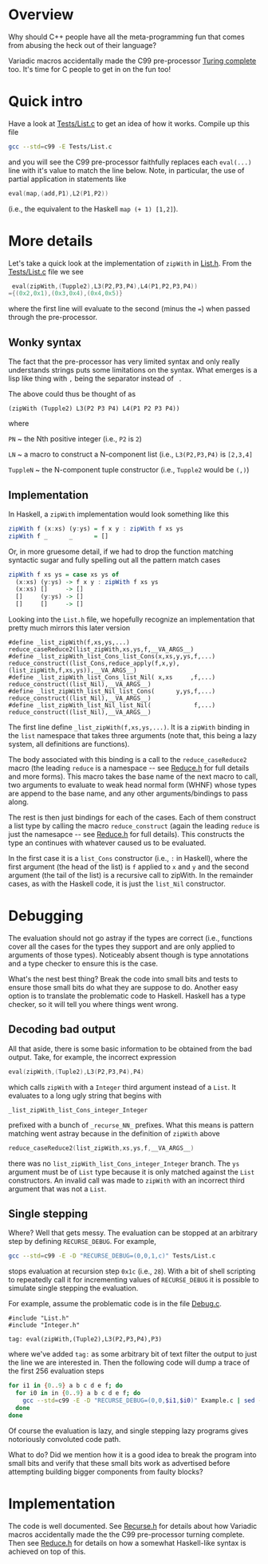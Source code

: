 # Overview

Why should C++ people have all the meta-programming fun that comes
from abusing the heck out of their language?

Variadic macros accidentally made the C99 pre-processor [Turing
complete](https://en.wikipedia.org/wiki/Turing_completeness) too.
It's time for C people to get in on the fun too!


# Quick intro

Have a look at [Tests/List.c](Tests/List.c) to get an idea of how it
works.  Compile up this file

```sh
gcc --std=c99 -E Tests/List.c
```

and you will see the C99 pre-processor faithfully replaces each
`eval(...)` line with it's value to match the line below.  Note,
in particular, the use of partial application in statements like

```C
eval(map,(add,P1),L2(P1,P2))
```

(i.e., the equivalent to the Haskell `map (+ 1) [1,2]`).


# More details

Let's take a quick look at the implementation of `zipWith` in
[List.h](List.h).  From the [Tests/List.c](Tests/List.c) file we see

```C
 eval(zipWith,(Tupple2),L3(P2,P3,P4),L4(P1,P2,P3,P4))
={(0x2,0x1),(0x3,0x4),(0x4,0x5)}
```
where the first line will evaluate to the second (minus the `=`)
when passed through the pre-processor.

## Wonky syntax

The fact that the pre-processor has very limited syntax and only
really understands strings puts some limitations on the syntax.  What
emerges is a lisp like thing with `,` being the separator instead of
` `.

The above could thus be thought of as

```
(zipWith (Tupple2) L3(P2 P3 P4) L4(P1 P2 P3 P4))
```

where

`PN`
  ~ the Nth positive integer (i.e., `P2` is `2`)

`LN`
  ~ a macro to construct a N-component list (i.e., `L3(P2,P3,P4)` is `[2,3,4]`

`TuppleN`
  ~ the N-component tuple constructor (i.e., `Tupple2` would be `(,)`)

## Implementation

In Haskell, a `zipWith` implementation would look something like this

```haskell
zipWith f (x:xs) (y:ys) = f x y : zipWith f xs ys
zipWith f _      _      = []
```

Or, in more gruesome detail, if we had to drop the function matching
syntactic sugar and fully spelling out all the pattern match cases

```haskell
zipWith f xs ys = case xs ys of
  (x:xs) (y:ys) -> f x y : zipWith f xs ys
  (x:xs) []     -> []
  []     (y:ys) -> []
  []     []     -> []

```

Looking into the `List.h` file, we hopefully recognize an implementation
that pretty much mirrors this later version

```
#define _list_zipWith(f,xs,ys,...)                         reduce_caseReduce2(list_zipWith,xs,ys,f,__VA_ARGS__)
#define _list_zipWith_list_Cons_list_Cons(x,xs,y,ys,f,...) reduce_construct((list_Cons,reduce_apply(f,x,y),(list_zipWith,f,xs,ys)),__VA_ARGS__)
#define _list_zipWith_list_Cons_list_Nil( x,xs     ,f,...) reduce_construct((list_Nil),__VA_ARGS__)
#define _list_zipWith_list_Nil_list_Cons(      y,ys,f,...) reduce_construct((list_Nil),__VA_ARGS__)
#define _list_zipWith_list_Nil_list_Nil(            f,...) reduce_construct((list_Nil),__VA_ARGS__)
```

The first line define `_list_zipWith(f,xs,ys,...)`.  It is a `zipWith`
binding in the `list` namespace that takes three arguments (note that,
this being a lazy system, all definitions are functions).

The body associated with this binding is a call to the
`reduce_caseReduce2` macro (the leading `reduce` is a namespace -- see
[Reduce.h](Reduce.h) for full details and more forms).  This macro takes the
base name of the next macro to call, two arguments to evaluate to weak
head normal form (WHNF) whose types are append to the base name, and
any other arguments/bindings to pass along.

The rest is then just bindings for each of the cases.  Each of them
construct a list type by calling the macro `reduce_construct` (again
the leading `reduce` is just the namesapce -- see [Reduce.h](Reduce.h)
for full details).  This constructs the type an continues with
whatever caused us to be evaluated.

In the first case it is a `list_Cons` constructor (i.e., `:` in
Haskell), where the first argument (the head of the list) is `f`
applied to `x` and `y` and the second argument (the tail of the list)
is a recursive call to zipWith.  In the remainder cases, as with the
Haskell code, it is just the `list_Nil` constructor.


# Debugging

The evaluation should not go astray if the types are correct (i.e.,
functions cover all the cases for the types they support and are only
applied to arguments of those types).  Noticeably absent though is
type annotations and a type checker to ensure this is the case.

What's the nest best thing?  Break the code into small bits and tests
to ensure those small bits do what they are suppose to do.  Another
easy option is to translate the problematic code to Haskell.  Haskell
has a type checker, so it will tell you where things went wrong.

## Decoding bad output

All that aside, there is some basic information to be obtained from
the bad output.  Take, for example, the incorrect expression

```C
eval(zipWith,(Tuple2),L3(P2,P3,P4),P4)
```

which calls `zipWith` with a `Integer` third argument instead of a
`List`.  It evaluates to a long ugly string that begins with

```
_list_zipWith_list_Cons_integer_Integer
```

prefixed with a bunch of `_recurse_NN_` prefixes.  What this means is
pattern matching went astray because in the definition of `zipWith`
above

```C
reduce_caseReduce2(list_zipWith,xs,ys,f,__VA_ARGS__)
```

there was no `list_zipWith_list_Cons_integer_Integer` branch.  The
`ys` argument must be of `List` type because it is only matched
against the `List` constructors.  An invalid call was made to
`zipWith` with an incorrect third argument that was not a `List`.

## Single stepping

Where?  Well that gets messy.  The evaluation can be stopped at an
arbitrary step by defining `RECURSE_DEBUG`.  For example,

```sh
gcc --std=c99 -E -D "RECURSE_DEBUG=(0,0,1,c)" Tests/List.c
```

stops evaluation at recursion step `0x1c` (i.e., `28`).  With a bit of
shell scripting to repeatedly call it for incrementing values of
`RECURSE_DEBUG` it is possible to simulate single stepping the
evaluation.

For example, assume the problematic code is in the file
[Debug.c](Debug.c).

```
#include "List.h"
#include "Integer.h"

tag: eval(zipWith,(Tuple2),L3(P2,P3,P4),P3)
```

where we've added `tag:` as some arbitrary bit of text filter the
output to just the line we are interested in.  Then the following code
will dump a trace of the first 256 evaluation steps

```sh
for i1 in {0..9} a b c d e f; do
  for i0 in in {0..9} a b c d e f; do
    gcc --std=c99 -E -D "RECURSE_DEBUG=(0,0,$i1,$i0)" Example.c | sed -e '/^tag:/!d' >> Example.c-singlestep
  done
done
```

Of course the evaluation is lazy, and single stepping lazy programs
gives notoriously convoluted code path.

What to do?  Did we mention how it is a good idea to break the program
into small bits and verify that these small bits work as advertised
before attempting building bigger components from faulty blocks?


# Implementation

The code is well documented.  See [Recurse.h](Recurse.h) for details
about how Variadic macros accidentally made the the C99 pre-processor
turning complete.  Then see [Reduce.h](Reduce.h) for details on how a
somewhat Haskell-like syntax is achieved on top of this.
